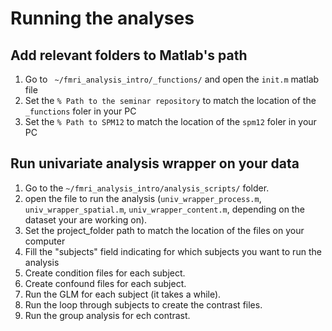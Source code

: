 # Running the analyses

## Add relevant folders to Matlab's path
1. Go to ` ~/fmri_analysis_intro/_functions/` and open the `init.m` matlab file
2. Set the `% Path to the seminar repository` to match the location of the `_functions` foler in your PC
3. Set the `% Path to SPM12` to match the location of the `spm12` foler in your PC

## Run univariate analysis wrapper on your data
1. Go to the `~/fmri_analysis_intro/analysis_scripts/` folder.
2. open the file to run the analysis (`univ_wrapper_process.m`, `univ_wrapper_spatial.m`,
   `univ_wrapper_content.m`, depending on the dataset your are working on).
3. Set the project_folder path to match the location of the files on your computer
4. Fill the "subjects" field indicating for which subjects you want to run the analysis
6. Create condition files for each subject.
7. Create confound files for each subject.
8. Run the GLM for each subject (it takes a while).
9. Run the loop through subjects to create the contrast files.
10. Run the group analysis for ech contrast.
